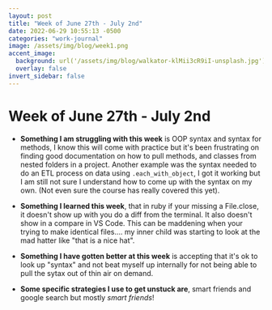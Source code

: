 ```yaml
---
layout: post
title: "Week of June 27th - July 2nd"
date: 2022-06-29 10:55:13 -0500
categories: "work-journal"
image: /assets/img/blog/week1.png
accent_image:
  background: url('/assets/img/blog/walkator-klMii3cR9iI-unsplash.jpg') center/cover
  overlay: false
invert_sidebar: false
---
```


# Week of June 27th - July 2nd

- **Something I am struggling with this week** is OOP syntax and syntax for methods, I know this will come with practice but it's been frustrating on finding good documentation on how to pull methods, and classes from nested folders in a project. Another example was the syntax needed to do an ETL process on data using `.each_with_object`, I got it working but I am still not sure I understand how to come up with the syntax on my own. (Not even sure the course has really covered this yet).

- **Something I learned this week**, that in ruby if your missing a File.close, it doesn't show up with you do a diff from the terminal. It also doesn't show in a compare in VS Code. This can be maddening when your trying to make identical files.... my inner child was starting to look at the mad hatter like "that is a nice hat".

- **Something I have gotten better at this week** is accepting that it's ok to look up "syntax" and not beat myself up internally for not being able to pull the sytax out of thin air on demand.

- **Some specific strategies I use to get unstuck are**, smart friends and google search but mostly _smart friends_!
